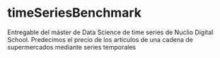 # timeSeriesBenchmark
Entregable del máster de Data Science de time series de Nuclio Digital School. 
Predecimos el precio de los artículos de una cadena de supermercados mediante series temporales
